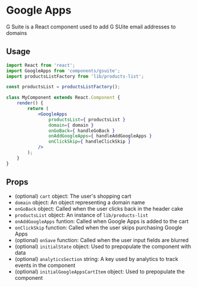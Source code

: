 # Google Apps

G Suite is a React component used to add G SUite email addresses to domains

## Usage

```jsx
import React from 'react';
import GoogleApps from 'components/gsuite';
import productsListFactory from 'lib/products-list';

const productsList = productsListFactory();

class MyComponent extends React.Component {
	render() {
		return (
			<GoogleApps
				productsList={ productsList }
				domain={ domain }
				onGoBack={ handleGoBack }
				onAddGoogleApps={ handleAddGoogleApps }
				onClickSkip={ handleClickSkip }
			/>
		);
	}
}
```

## Props

- (optional) `cart` object: The user's shopping cart
- `domain` object: An object representing a domain name
- `onGoBack` object: Called when the user clicks back in the header cake
- `productsList` object: An instance of `lib/products-list`
- `onAddGoogleApps` funtion: Called when Google Apps is added to the cart
- `onClickSkip` function: Called when the user skips purchasing Google Apps
- (optional) `onSave` function: Called when the user input fields are blurred
- (optional) `initialState` object: Used to prepopulate the component with data
- (optional) `analyticsSection` string: A key used by analytics to track events in the component
- (optional) `initialGoogleAppsCartItem` object: Used to prepopulate the component
